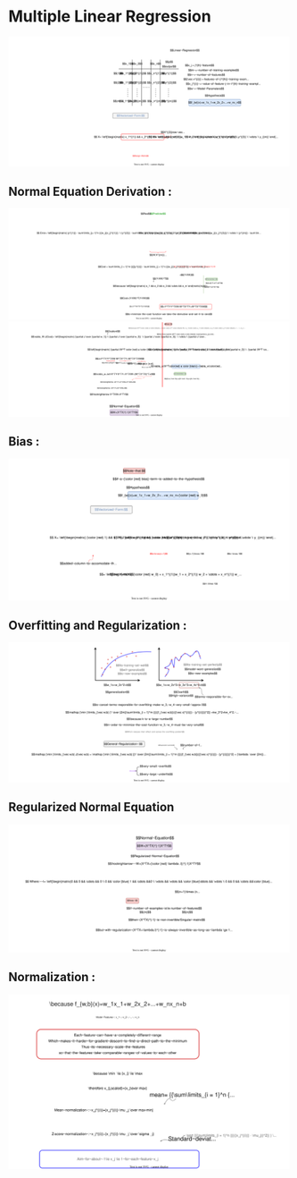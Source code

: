 # Multiple Linear Regression 
<img src="images/regurzation.svg" width="1000">

## Normal Equation Derivation :

<img src="images/minimize.svg">
<img src="images/reguralilambda.svg">

## Bias :

<img src="images/bias.svg">

## Overfitting and Regularization :

<img src="images/overfit.svg">

## Regularized Normal Equation

<img src="images/normregular.svg">

## Normalization : 
<img src="images/feature~scaling.svg">
